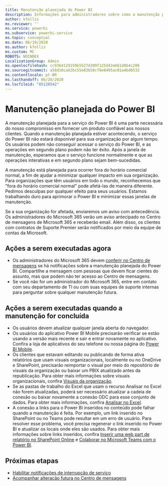 ```yaml
---
title: Manutenção planejada do Power BI
description: Informações para administradores sobre como a manutenção planejada para o Power BI afeta a organização e as próximas etapas que eles podem precisar executar.
author: kfollis
ms.reviewer: ''
ms.service: powerbi
ms.subservice: powerbi-service
ms.topic: conceptual
ms.date: 06/19/2020
ms.author: kfollis
ms.custom: MC
ROBOTS: NOINDEX
LocalizationGroup: Admin
ms.openlocfilehash: cc9364129159b5527d309f125d42e661d0b4c206
ms.sourcegitcommit: a58d10ca62bc55e83b58cf8e8495ac01a4bd6532
ms.contentlocale: pt-BR
ms.lasthandoff: 06/20/2020
ms.locfileid: "85120542"
---
```

# <a name="power-bi-planned-maintenance"></a>Manutenção planejada do Power BI

A manutenção planejada para a serviço do Power BI é uma parte necessária do nosso compromisso em fornecer um produto confiável aos nossos clientes. Quando a manutenção planejada estiver acontecendo, o serviço do Power BI não estará disponível para sua organização por algum tempo. Os usuários podem não conseguir acessar o serviço do Power BI, e as operações em segundo plano podem não ter êxito. Após a janela de manutenção, esperamos que o serviço funcione normalmente e que as operações interativas e em segundo plano sejam bem-sucedidas.  

A manutenção está planejada para ocorrer fora do horário comercial normal, a fim de ajudar a minimizar qualquer impacto em sua organização. Para organizações que têm usuários em todo o mundo, reconhecemos que "fora do horário comercial normal" pode afetá-las de maneira diferente. Pedimos desculpas por qualquer efeito para seus usuários. Estamos trabalhando duro para aprimorar o Power BI e minimizar essas janelas de manutenção.

Se a sua organização for afetada, enviaremos um aviso com antecedência. Os administradores do Microsoft 365 verão um aviso antecipado no Centro de mensagens de Microsoft 365 e receberão email. Além disso, os clientes com contratos de Suporte Premier serão notificados por meio da equipe de contas da Microsoft.

## <a name="actions-to-take-now"></a>Ações a serem executadas agora

* Os administradores do Microsoft 365 devem [conferir no Centro de mensagens](https://admin.microsoft.com/Adminportal/Home#/MessageCenter) se há notificações sobre a manutenção planejada do Power BI. Compartilhe a mensagem com pessoas que devem ficar cientes do assunto, mas que podem não ter acesso ao Centro de mensagens.
* Se você não for um administrador do Microsoft 365, entre em contato com seu departamento de TI ou com suas equipes de suporte internas para perguntar sobre qualquer manutenção futura.

## <a name="actions-to-take-when-maintenance-is-complete"></a>Ações a serem executadas quando a manutenção for concluída

* Os usuários devem atualizar qualquer janela aberta do navegador.
* Os usuários do aplicativo Power BI Mobile precisarão verificar se estão usando a versão mais recente e sair e entrar novamente no aplicativo. Confira a loja de aplicativos do seu telefone ou nossa página do [Power BI Mobile](https://powerbi.microsoft.com/mobile/).
* Os clientes que estavam editando ou publicando de forma ativa relatórios que usam visuais organizacionais, localmente ou no OneDrive e SharePoint, precisarão reimportar o visual por meio do repositório de visuais da organização ou baixar um PBIX atualizado antes da republicação. Para obter mais informações sobre visuais organizacionais, confira [Visuais da organização](service-admin-portal.md#organization-visuals).
* Se as pastas de trabalho do Excel que usam o recurso Analisar no Excel não forem atualizadas, poderá ser necessário atualizar a cadeia de conexão ou baixar novamente a conexão ODC para esse conjunto de dados. Para obter mais informações, confira [Analisar no Excel](../collaborate-share/service-analyze-in-excel.md#connect-to-power-bi-data).
* A conexão a links para o Power BI inseridos no conteúdo pode falhar quando a manutenção é feita. Por exemplo, um link inserido no SharePoint ou no Teams pode resultar em um erro de usuário. Para resolver esse problema, você precisa regenerar o link inserido no Power BI e atualizar os locais onde eles são usados. Para obter mais informações sobre links inseridos, confira [Inserir uma web part de relatório no SharePoint Online](../collaborate-share/service-embed-report-spo.md) e [Colaborar no Microsoft Teams com o Power BI](../collaborate-share/service-embed-report-microsoft-teams.md).

## <a name="next-steps"></a>Próximas etapas

* [Habilitar notificações de interrupção de serviço](service-interruption-notifications.md)
* [Acompanhar alteração futura no Centro de mensagens](https://docs.microsoft.com/microsoft-365/admin/manage/message-center?view=o365-worldwide)
